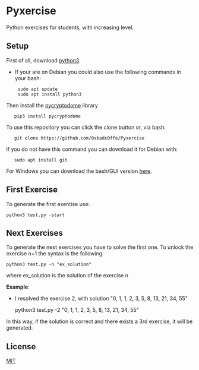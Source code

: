 # Pyxercise

Python exercises for students, with increasing level.

## Setup

First of all, download [python3](https://www.python.org/downloads/). 
- If your are on Debian you could also use the following commands in your bash:


       sudo apt update 
       sudo apt install python3

Then install the [pycryptodome](https://pypi.org/project/pycryptodome/) library

       pip3 install pycryptodome

To use this repository you can click the clone button or, via bash:

       git clone https://github.com/0xbadc0ffe/Pyxercise
       
If you do not have this command you can download it for Debian with:
       
       sudo apt install git
       
 For Windows you can download the bash/GUI version [here](https://gitforwindows.org/).



## First Exercise

To generate the first exercise use:

    python3 test.py -start
    
## Next Exercises

To generate the next exercises you have to solve the first one. To unlock the exercise n+1 the syntax is the following: 

    python3 test.py -n "ex_solution"
    
where ex_solution is the solution of the exercise n


**Example**:
- I resolved the exercise 2, with solution "0, 1, 1, 2, 3, 5, 8, 13, 21, 34, 55"

    python3 test.py -2 "0, 1, 1, 2, 3, 5, 8, 13, 21, 34, 55"
    
In this way, if the solution is correct and there exists a 3rd exercise, it will be generated.


## License
[MIT](https://choosealicense.com/licenses/mit/)
